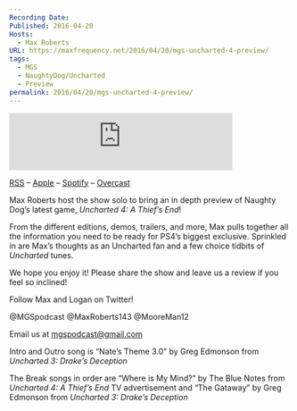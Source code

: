 ```yaml
---
Recording Date: 
Published: 2016-04-20
Hosts:
  - Max Roberts
URL: https://maxfrequency.net/2016/04/20/mgs-uncharted-4-preview/
tags:
  - MGS
  - NaughtyDog/Uncharted
  - Preview
permalink: 2016/04/20/mgs-uncharted-4-preview/
---
```

<iframe src="https://podcasters.spotify.com/pod/show/millennialgamingspeak/embed/episodes/Uncharted-4-A-Thiefs-End--The-Millennial-Gaming-Speak-Preview-e1adhu7/a-a6ts47r" height="102px" width="400px" frameborder="0" scrolling="no"></iframe>

[RSS](https://anchor.fm/s/74aa3858/podcast/rss) – [Apple](https://podcasts.apple.com/us/podcast/episode-3-gdc-wrap-up/id1000915981?i=1000542222515) – [Spotify](https://open.spotify.com/episode/7wePXT4Bt22LWifVLx3n8y) – [Overcast](https://overcast.fm/+EtIgeWxEU)

Max Roberts host the show solo to bring an in depth preview of Naughty Dog’s latest game, *Uncharted 4: A Thief’s End*!

From the different editions, demos, trailers, and more, Max pulls together all the information you need to be ready for PS4’s biggest exclusive. Sprinkled in are Max’s thoughts as an Uncharted fan and a few choice tidbits of *Uncharted* tunes.

We hope you enjoy it! Please share the show and leave us a review if you feel so inclined!

Follow Max and Logan on Twitter!

@MGSpodcast
@MaxRoberts143
@MooreMan12

Email us at mgspodcast@gmail.com

Intro and Outro song is “Nate’s Theme 3.0” by Greg Edmonson from *Uncharted 3: Drake’s Deception*

The Break songs in order are “Where is My Mind?” by The Blue Notes from *Uncharted 4: A Thief’s End* TV advertisement and “The Gataway” by Greg Edmonson from *Uncharted 3: Drake’s Deception*